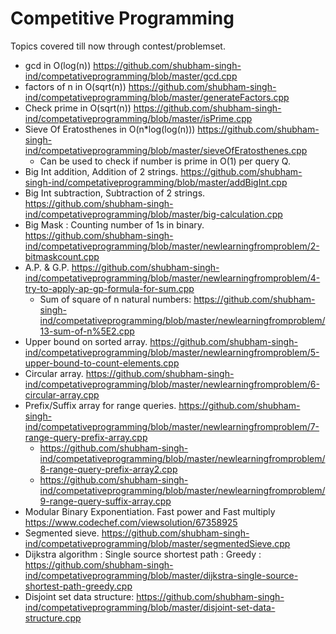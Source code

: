 # Competitive Programming

Topics covered till now through contest/problemset.
- gcd in O(log(n)) https://github.com/shubham-singh-ind/competativeprogramming/blob/master/gcd.cpp
- factors of n in O(sqrt(n)) https://github.com/shubham-singh-ind/competativeprogramming/blob/master/generateFactors.cpp
- Check prime in O(sqrt(n)) https://github.com/shubham-singh-ind/competativeprogramming/blob/master/isPrime.cpp
- Sieve Of Eratosthenes in O(n*log(log(n))) https://github.com/shubham-singh-ind/competativeprogramming/blob/master/sieveOfEratosthenes.cpp
  - Can be used to check if number is prime in O(1) per query Q.
- Big Int addition, Addition of 2 strings. https://github.com/shubham-singh-ind/competativeprogramming/blob/master/addBigInt.cpp
- Big Int subtraction, Subtraction of 2 strings. https://github.com/shubham-singh-ind/competativeprogramming/blob/master/big-calculation.cpp
- Big Mask : Counting number of 1s in binary. https://github.com/shubham-singh-ind/competativeprogramming/blob/master/newlearningfromproblem/2-bitmaskcount.cpp
- A.P. & G.P. https://github.com/shubham-singh-ind/competativeprogramming/blob/master/newlearningfromproblem/4-try-to-apply-ap-gp-formula-for-sum.cpp
  - Sum of square of n natural numbers: https://github.com/shubham-singh-ind/competativeprogramming/blob/master/newlearningfromproblem/13-sum-of-n%5E2.cpp
- Upper bound on sorted array. https://github.com/shubham-singh-ind/competativeprogramming/blob/master/newlearningfromproblem/5-upper-bound-to-count-elements.cpp
- Circular array. https://github.com/shubham-singh-ind/competativeprogramming/blob/master/newlearningfromproblem/6-circular-array.cpp
- Prefix/Suffix array for range queries. https://github.com/shubham-singh-ind/competativeprogramming/blob/master/newlearningfromproblem/7-range-query-prefix-array.cpp
  - https://github.com/shubham-singh-ind/competativeprogramming/blob/master/newlearningfromproblem/8-range-query-prefix-array2.cpp 
  - https://github.com/shubham-singh-ind/competativeprogramming/blob/master/newlearningfromproblem/9-range-query-suffix-array.cpp
- Modular Binary Exponentiation. Fast power and Fast multiply https://www.codechef.com/viewsolution/67358925
- Segmented sieve. https://github.com/shubham-singh-ind/competativeprogramming/blob/master/segmentedSieve.cpp
- Dijkstra algorithm : Single source shortest path : Greedy : https://github.com/shubham-singh-ind/competativeprogramming/blob/master/dijkstra-single-source-shortest-path-greedy.cpp
- Disjoint set data structure: https://github.com/shubham-singh-ind/competativeprogramming/blob/master/disjoint-set-data-structure.cpp
